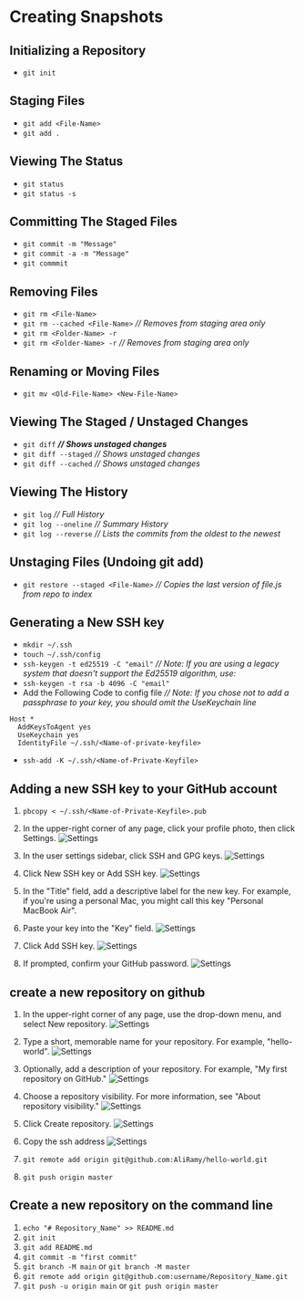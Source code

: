 # Creating Snapshots

## Initializing a Repository

- `git init`

## Staging Files

- `git add <File-Name>`
- `git add .`

## Viewing The Status

- `git status`
- `git status -s`

## Committing The Staged Files

- `git commit -m "Message"`
- `git commit -a -m "Message"`
- `git commmit`

## Removing Files

- `git rm <File-Name>`
- `git rm --cached <File-Name>` _// Removes from staging area only_
- `git rm <Folder-Name> -r`
- `git rm <Folder-Name> -r` _// Removes from staging area only_

## Renaming or Moving Files

- `git mv <Old-File-Name> <New-File-Name>`

## Viewing The Staged / Unstaged Changes

- `git diff` _**// Shows unstaged changes**_
- `git diff --staged` _// Shows unstaged changes_
- `git diff --cached` _// Shows unstaged changes_

## Viewing The History

- `git log` _// Full History_
- `git log --oneline` _// Summary History_
- `git log --reverse` _// Lists the commits from the oldest to the newest_

## Unstaging Files (Undoing git add)

- `git restore --staged <File-Name>` _// Copies the last version of file.js from repo to index_

## Generating a New SSH key

- `mkdir ~/.ssh`
- `touch ~/.ssh/config`
- `ssh-keygen -t ed25519 -C "email"`
  _// Note: If you are using a legacy system that doesn't support the Ed25519 algorithm, use:_
- `ssh-keygen -t rsa -b 4096 -C "email"`
- Add the Following Code to config file _// Note: If you chose not to add a passphrase to your key, you should omit the UseKeychain line_

```config
Host *
  AddKeysToAgent yes
  UseKeychain yes
  IdentityFile ~/.ssh/<Name-of-private-keyfile>
```

- `ssh-add -K ~/.ssh/<Name-of-Private-Keyfile>`

## Adding a new SSH key to your GitHub account

1. `pbcopy < ~/.ssh/<Name-of-Private-Keyfile>.pub`
2. In the upper-right corner of any page, click your profile photo, then click Settings.
   ![Settings](/images/Settings.png)

3. In the user settings sidebar, click SSH and GPG keys.
   ![Settings](/images/ssh-keys.png)

4. Click New SSH key or Add SSH key.
   ![Settings](/images/add-ssh-key.png)

5. In the "Title" field, add a descriptive label for the new key. For example, if you're using a personal Mac, you might call this key "Personal MacBook Air".
6. Paste your key into the "Key" field.
   ![Settings](/images/ssh-key-paste.png)

7. Click Add SSH key.
   ![Settings](/images/ssh-add-key.png)

8. If prompted, confirm your GitHub password.
   ![Settings](/images/sudo_mode_popup.png)

## create a new repository on github

1. In the upper-right corner of any page, use the drop-down menu, and select New repository.
   ![Settings](/images/repo-create.png)

2. Type a short, memorable name for your repository. For example, "hello-world".
   ![Settings](/images/create-repository-name.png)

3. Optionally, add a description of your repository. For example, "My first repository on GitHub."
   ![Settings](/images/create-repository-desc.png)

4. Choose a repository visibility. For more information, see "About repository visibility."
   ![Settings](/images/create-repository-public-private.png)

5. Click Create repository.
   ![Settings](/images/create-repository-button.png)

6. Copy the ssh address
   ![Settings](/images/git.png)

7. `git remote add origin git@github.com:AliRamy/hello-world.git`
8. `git push origin master`

## Create a new repository on the command line

1. `echo "# Repository_Name" >> README.md`
2. `git init`
3. `git add README.md`
4. `git commit -m "first commit"`
5. `git branch -M main` or `git branch -M master`
6. `git remote add origin git@github.com:username/Repository_Name.git`
7. `git push -u origin main` or `git push origin master`
